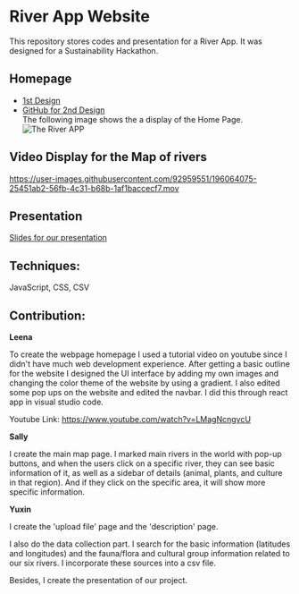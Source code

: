 # River App Website

This repository stores codes and presentation for a River App. It was designed for a Sustainability Hackathon.

## Homepage
- [1st Design](https://634c81f7181d4558b49de6da--elaborate-florentine-d2cd8a.netlify.app/)
- [GitHub for 2nd Design](https://github.com/leeabd123/CodeADA-Website)\
The following image shows the a display of the Home Page.
![The River APP](https://i.postimg.cc/15wB24Rs/websitehomepage.png)


## Video Display for the Map of rivers

https://user-images.githubusercontent.com/92959551/196064075-25451ab2-56fb-4c31-b68b-1af1baccecf7.mov

## Presentation
[Slides for our presentation](https://docs.google.com/presentation/d/1aF9_wT_GykD3yxY2fbx7eQttkG3hBSAR-hdAxy7WFwU/edit#slide=id.g1689bef1c6f_0_0)

## Techniques:
JavaScript, CSS, CSV

## Contribution:

**Leena**

To create the webpage homepage I used a tutorial video on youtube since I didn't have much web development experience. After getting a basic outline for the website I designed the UI interface by adding my own images and changing the color theme of the website by using a gradient. I also edited some pop ups on the website and edited the navbar. I did this through react app in visual studio code. 

Youtube Link: https://www.youtube.com/watch?v=LMagNcngvcU

**Sally**

I create the main map page. I marked main rivers in the world with pop-up buttons, and when the users click on a specific river, they can see basic information of it, as well as a sidebar of details (animal, plants, and culture in that region). And if they click on the specific area, it will show more specific information.

**Yuxin**

I create the 'upload file' page and the 'description' page. 

I also do the data collection part. I search for the basic information (latitudes and longitudes) and the fauna/flora and cultural group information related to our six rivers. I incorporate these sources into a csv file.

Besides, I create the presentation of our project.
